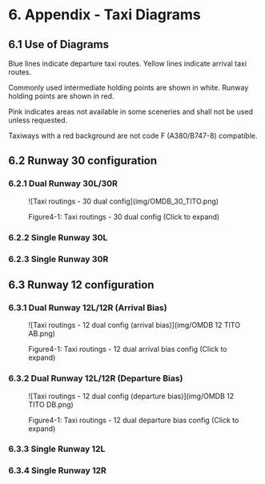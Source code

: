# 6. Appendix - Taxi Diagrams
## 6.1 Use of Diagrams
Blue lines indicate departure taxi routes. Yellow lines indicate arrival taxi routes.

Commonly used intermediate holding points are shown in white. Runway holding points are shown in red.

Pink indicates areas not available in some sceneries and shall not be used unless requested.

Taxiways with a red background are not code F (A380/B747-8) compatible.

## 6.2 Runway 30 configuration
### 6.2.1 Dual Runway 30L/30R
<figure markdown>
![Taxi routings - 30 dual config](img/OMDB_30_TITO.png)
</figure>
<figure markdown>
  <figcaption>Figure4-1: Taxi routings - 30 dual config (Click to expand)</figcaption>
</figure>

### 6.2.2 Single Runway 30L

### 6.2.3 Single Runway 30R

## 6.3 Runway 12 configuration
### 6.3.1 Dual Runway 12L/12R (Arrival Bias)
<figure markdown>
![Taxi routings - 12 dual config (arrival bias)](img/OMDB 12 TITO AB.png)
</figure>
<figure markdown>
  <figcaption>Figure4-1: Taxi routings - 12 dual arrival bias config (Click to expand)</figcaption>
</figure>

### 6.3.2 Dual Runway 12L/12R (Departure Bias)
<figure markdown>
![Taxi routings - 12 dual config (departure bias)](img/OMDB 12 TITO DB.png)
</figure>
<figure markdown>
  <figcaption>Figure4-1: Taxi routings - 12 dual departure bias config (Click to expand)</figcaption>
</figure>


### 6.3.3 Single Runway 12L

### 6.3.4 Single Runway 12R
